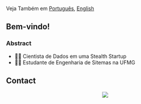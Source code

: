 Veja Também em [Português](README.md), [English](README-en-US.md)

## Bem-vindo!</h2>

### Abstract

- 👨‍💻 Cientista de Dados em uma Stealth Startup
- 👨‍🎓 Estudante de Engenharia de Sitemas na UFMG  


## Contact 

<p align="center">
    &nbsp;&nbsp;&nbsp;&nbsp;&nbsp;&nbsp;&nbsp;&nbsp;&nbsp;
    <a href="https://www.linkedin.com/in/lucas-azvd/">
        <img src="https://img.shields.io/badge/linkedin-%230077B5.svg?&style=for-the-badge&logo=linkedin&logoColor=white&link=mailto:https://www.linkedin.com/in/lucas-azvd//">
    </a>
</p>
